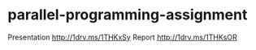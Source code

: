 # parallel-programming-assignment

Presentation http://1drv.ms/1THKxSy
Report http://1drv.ms/1THKsOR

